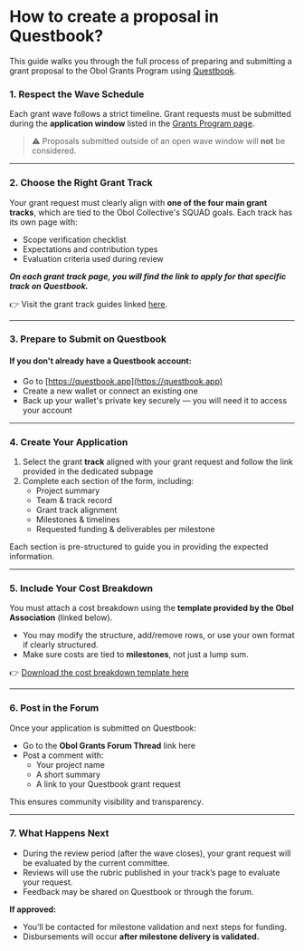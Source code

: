 # How to create a proposal in Questbook?

This guide walks you through the full process of preparing and submitting a grant proposal to the Obol Grants Program using [Questbook](https://questbook.app).

### 1. Respect the Wave Schedule

Each grant wave follows a strict timeline. Grant requests must be submitted during the **application window** listed in the [Grants Program page](./).

> ⚠️ Proposals submitted outside of an open wave window will **not** be considered.

***

### 2. Choose the Right Grant Track

Your grant request must clearly align with **one of the four main grant tracks**, which are tied to the Obol Collective's SQUAD goals. Each track has its own page with:

* Scope verification checklist
* Expectations and contribution types
* Evaluation criteria used during review

_**On each grant track page, you will find the link to apply for that specific track on Questbook.**_&#x20;

👉 Visit the grant track guides linked [here](./#structure).

***

### 3. Prepare to Submit on Questbook

#### If you don't already have a Questbook account:

* Go to [https://questbook.app](https://questbook.app)
* Create a new wallet or connect an existing one
* Back up your wallet's private key securely — you will need it to access your account

***

### 4. Create Your Application

1. Select the grant **track** aligned with your grant request and follow the link provided in the dedicated subpage
2. Complete each section of the form, including:
   * Project summary
   * Team & track record
   * Grant track alignment
   * Milestones & timelines
   * Requested funding & deliverables per milestone

Each section is pre-structured to guide you in providing the expected information.&#x20;

***

### 5. Include Your Cost Breakdown

You must attach a cost breakdown using the **template provided by the Obol Association** (linked below).

* You may modify the structure, add/remove rows, or use your own format if clearly structured.
* Make sure costs are tied to **milestones**, not just a lump sum.

👉 [Download the cost breakdown template here](https://docs.google.com/spreadsheets/d/10QoterGwLTZyeCf8yShOuGOaLybJd23qrzHnd28J7AM/edit?usp=sharing)

***

### 6. Post in the Forum

Once your application is submitted on Questbook:

* Go to the **Obol Grants Forum Thread** link here
* Post a comment with:
  * Your project name
  * A short summary
  * A link to your Questbook grant request

This ensures community visibility and transparency.

***

### 7. What Happens Next

* During the review period (after the wave closes), your grant request will be evaluated by the current committee.
* Reviews will use the rubric published in your track’s page to evaluate your request.
* Feedback may be shared on Questbook or through the forum.

**If approved:**

* You’ll be contacted for milestone validation and next steps for funding.
* Disbursements will occur **after milestone delivery is validated.**
